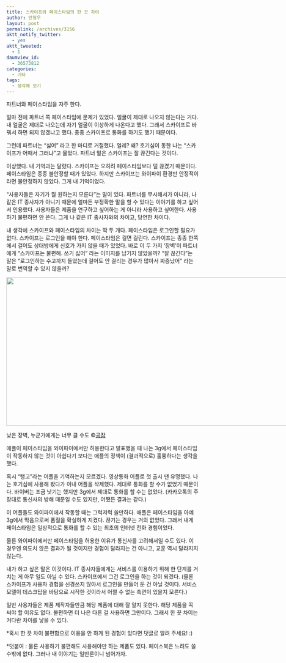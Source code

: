 ```yaml
---
title: 스카이프와 페이스타임의 한 끗 차이
author: 안형우
layout: post
permalink: /archives/3156
aktt_notify_twitter:
  - yes
aktt_tweeted:
  - 1
daumview_id:
  - 36573812
categories:
  - 기타
tags:
  - 생각해 보기
---
```

파트너와 페이스타임을 자주 한다.

얼마 전에 파트너 쪽 페이스타임에 문제가 있었다. 얼굴이 제대로 나오지 않는다는 거다. 내 얼굴은 제대로 나오는데 자기 얼굴이 이상하게 나온다고 했다. 그래서 스카이프로 바꿔서 하면 되지 않겠냐고 했다. 종종 스카이프로 통화를 하기도 했기 때문이다.

그런데 파트너는 &#8220;싫어&#8221; 라고 한 마디로 거절했다. 얼레? 왜? 호기심이 동한 나는 &#8220;스카이프가 어때서 그러냐&#8221;고 물었다. 파트너 말은 스카이프는 잘 끊긴다는 것이다.

이상했다. 내 기억과는 달랐다. 스카이프는 오히려 페이스타임보다 덜 끊겼기 때문이다. 페이스타임은 종종 불안정할 때가 있었다. 하지만 스카이프는 와이파이 환경만 안정적이라면 불안정하지 않았다. 그게 내 기억이었다.

&#8220;사용자들은 자기가 뭘 원하는지 모른다&#8221;는 말이 있다. 파트너를 무시해서가 아니라, 나 같은 IT 종사자가 아니기 때문에 얼마든 부정확한 말을 할 수 있다는 이야기를 하고 싶어서 인용했다. 사용자들은 제품을 연구하고 싶어하는 게 아니라 사용하고 싶어한다. 사용하기 불편하면 안 쓴다. 그게 나 같은 IT 종사자와의 차이고, 당연한 차이다.

내 생각에 스카이프와 페이스타임의 차이는 딱 두 개다. 페이스타임은 로그인할 필요가 없다. 스카이프는 로그인을 해야 한다. 페이스타임은 걸면 걸린다. 스카이프는 종종 한쪽에서 걸어도 상대방에게 신호가 가지 않을 때가 있었다. 바로 이 두 가지 &#8216;장벽&#8217;이 파트너에게 &#8220;스카이프는 불편해. 쓰기 싫어&#8221; 라는 이미지를 남기지 않았을까? &#8220;잘 끊긴다&#8221;는 말은 &#8220;로그인하는 수고까지 들였는데 걸어도 안 걸리는 경우가 많아서 짜증났어&#8221; 라는 말로 번역할 수 있지 않을까?

<div style="width: 765px" class="wp-caption aligncenter">
  <img class=" " src="http://dl.dropbox.com/u/38351999/gongjam/mytory/low_wall_755.JPG" alt="" width="755" height="388" /><p class="wp-caption-text">
    낮은 장벽, 누군가에게는 너무 클 수도 ©<a href="http://gongjam.co.kr/?p=58">공잠</a>
  </p>
</div>

애플이 페이스타임을 와이파이에서만 허용한다고 발표했을 때 나는 3g에서 페이스타임이 작동하지 않는 것이 아쉽다기 보다는 애플의 정책이 (결과적으로) 훌륭하다는 생각을 했다.

혹시 &#8220;탱고&#8221;라는 어플을 기억하는지 모르겠다. 영상통화 어플로 첫 출시 땐 유명했다. 나는 호기심에 사용해 봤다가 이내 어플을 삭제했다. 제대로 통화를 할 수가 없었기 때문이다. 바이버는 조금 낫기는 했지만 3g에서 제대로 통화를 할 수는 없었다. (카카오톡의 주장대로 통신사의 방해 때문일 수도 있지만, 어쨌든 결과는 같다.)

이 어플들도 와이파이에서 작동할 때는 그럭저럭 쓸만하다. 애플은 페이스타임을 아예 3g에서 막음으로써 품질을 확실하게 지켰다. 끊기는 경우는 거의 없었다. 그래서 내게 페이스타임은 일상적으로 통화를 할 수 있는 최초의 인터넷 전화 경험이었다.

물론 와이파이에서만 페이스타임을 허용한 이유가 통신사를 고려해서일 수도 있다. 이 경우엔 의도치 않은 결과가 될 것이지만 경험이 달라지는 건 아니고, 교훈 역시 달라지지 않는다.

내가 하고 싶은 말은 이것이다. IT 종사자들에게는 서비스를 이용하기 위해 한 단계를 거치는 게 아무 일도 아닐 수 있다. 스카이프에서 그건 로그인을 하는 것이 되겠다. (물론 스카이프가 사용자 경험을 신경쓰지 않아서 로그인을 만들어 둔 건 아닐 것이다. 서비스 모델이 데스크탑을 바탕으로 시작한 것이라서 어쩔 수 없는 측면이 있을지 모른다.)

일반 사용자들은 제품 제작자들만큼 해당 제품에 대해 잘 알지 못한다. 해당 제품을 꼭 써야 할 이유도 없다. 불편하면 더 나은 다른 걸 사용하면 그만이다. 그래서 한 끗 차이는 커다란 차이를 낳을 수 있다.

*혹시 한 끗 차이 불편함으로 이용을 안 하게 된 경험이 있다면 댓글로 알려 주세요! :)

*덧붙여 : 물론 사용하기 불편해도 사용해야만 하는 제품도 있다. 페이스북은 느려도 쓸 수밖에 없다. 그러나 내 이야기는 일반론이니 넘어가자.